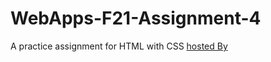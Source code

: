 # WebApps-F21-Assignment-4
A practice assignment for HTML with CSS
[hosted By](https://44-563-webapps-f21.github.io/webapps-f21-assignment-4-MPravallika6/play.html)
